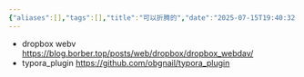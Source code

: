 ```yaml
---
{"aliases":[],"tags":[],"title":"可以折腾的","date":"2025-07-15T19:40:32+08:00","date_modify":"2025-07-15T19:42:19+08:00","dg-publish":true,"permalink":"/Publish/02_资源软件/可以折腾的/","dgPassFrontmatter":true,"created":"2025-07-15T19:40:32+08:00","updated":"2025-07-15T19:42:19+08:00"}
---
```


- dropbox webv <https://blog.borber.top/posts/web/dropbox/dropbox_webdav/>
- typora_plugin <https://github.com/obgnail/typora_plugin>
